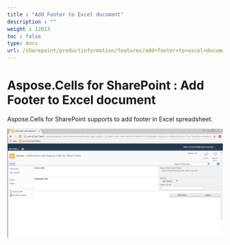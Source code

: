 ```yaml
---
title : "Add Footer to Excel document" 
description : "" 
weight : 12013 
toc : false
type: docs
url: /sharepoint/productinformation/features/add+footer+to+excel+document/
---
```


# Aspose.Cells for SharePoint : Add Footer to Excel document


Aspose.Cells for SharePoint supports to add footer in Excel spreadsheet.

![image](47153164.png)

